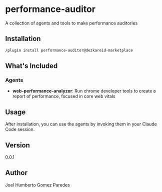 # performance-auditor

A collection of agents and tools to make performance auditories

## Installation

```bash
/plugin install performance-auditor@dezkareid-marketplace
```

## What's Included

### Agents

- **web-performance-analyzer**: Run chrome developer tools to create a report of performance, focused in core web vitals

## Usage

After installation, you can use the agents by invoking them in your Claude Code session.

## Version

0.0.1

## Author

Joel Humberto Gomez Paredes
